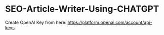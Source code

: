 # SEO-Article-Writer-Using-CHATGPT

Create OpenAI Key from here: https://platform.openai.com/account/api-keys
